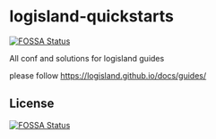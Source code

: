# logisland-quickstarts
[![FOSSA Status](https://app.fossa.io/api/projects/git%2Bgithub.com%2FHurence%2Flogisland-quickstarts.svg?type=shield)](https://app.fossa.io/projects/git%2Bgithub.com%2FHurence%2Flogisland-quickstarts?ref=badge_shield)

All conf and solutions for logisland guides


please follow https://logisland.github.io/docs/guides/ 

## License
[![FOSSA Status](https://app.fossa.io/api/projects/git%2Bgithub.com%2FHurence%2Flogisland-quickstarts.svg?type=large)](https://app.fossa.io/projects/git%2Bgithub.com%2FHurence%2Flogisland-quickstarts?ref=badge_large)